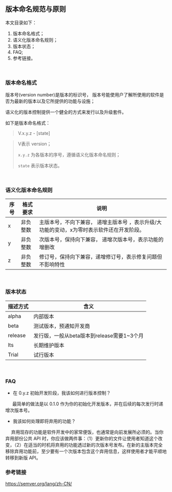 ## 版本命名规范与原则

本文目录如下：

1. 版本命名格式；
2. 语义化版本命名规则；
3. 版本状态；
4. FAQ;
5. 参考链接。



<br>

### 版本命名格式

版本号(version number)是版本的标识号， 版本号能使用户了解所使用的软件是否为最新的版本以及它所提供的功能与设施；

语义化的版本控制提供一个健全的方式来发行以及升级套件。

如下是版本命名格式：

> V.x.y.z - [state]

> V表示 version；
>
> `x.y.z` 为各版本的序号，遵循语义化版本命名规则；
>
> `state` 表示版本状态。



<br>

### 语义化版本命名规则

| 序号 | 格式要求 | 说明                                                         |
| ---- | -------- | ------------------------------------------------------------ |
| x    | 非负整数 | 主版本号，不向下兼容， 递增主版本号 ，表示升级/大功能的变动，x为零时表示软件还在开发阶段。 |
| y    | 非负整数 | 次版本号，保持向下兼容， 递增次版本号，表示功能的增删改      |
| z    | 非负整数 | 修订号，保持向下兼容，递增修订号，表示修复问题但不影响特性   |



<br>

### 版本状态

| 描述方式 | 含义                                       |
| -------- | ------------------------------------------ |
| alpha    | 内部版本                                   |
| beta     | 测试版本，预通知开发商                     |
| release  | 发行版，一般从beta版本到release需要1~3个月 |
| lts      | 长期维护版本                               |
| Trial    | 试行版本                                   |



<br>

### FAQ

+ 在 0.y.z 初始开发阶段，我该如何进行版本控制？

&emsp;  最简单的做法是以 0.1.0 作为你的初始化开发版本，并在后续的每次发行时递增次版本号。

+ 我该如何处理即将弃用的功能？

&emsp; 弃用现存的功能是软件开发中的家常便饭，也通常是向前发展所必须的。当你弃用部份公共 API 时，你应该做两件事：（1）更新你的文件让使用者知道这个改变，（2）在适当的时机将弃用的功能透过新的次版本号发布。在新的主版本完全移除弃用功能前，至少要有一个次版本包含这个弃用信息，这样使用者才能平顺地转移到新版 API。



### 参考链接

https://semver.org/lang/zh-CN/
